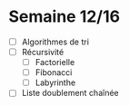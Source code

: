 # Semaine 12/16

- [ ] Algorithmes de tri
- [ ] Récursivité
  - [ ] Factorielle
  - [ ] Fibonacci
  - [ ] Labyrinthe
- [ ] Liste doublement chaînée
